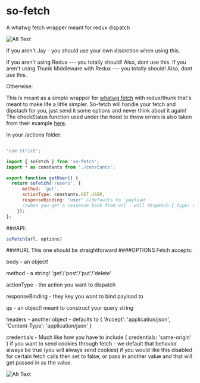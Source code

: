 # so-fetch
A whatwg fetch wrapper meant for redux dispatch

![Alt Text](http://i.giphy.com/G6ojXggFcXWCs.gif)

If you aren't Jay - you should use your own discretion when using this.

If you aren't using Redux --- you totally should! Also, dont use this.
If you aren't using Thunk Middleware with Redux --- you totally should! Also, dont use this.

Otherwise:

This is meant as a simple wrapper for [whatwg fetch](https://github.com/github/fetch) with redux/thunk that's meant to make life a little simpler. So-fetch will handle your fetch and dipstach for you, just send it some options and never think about it again!
The checkStatus function used under the hood to throw errors is also taken from their example [here](https://github.com/github/fetch#handling-http-error-statuses).

In your /actions folder:

```javascript

'use strict';

import { soFetch } from 'so-fetch';
import * as constants from './constants';

export function getUser() {
  return soFetch('/users', {
      method: 'get',
      actionType: constants.GET_USER,
      responseBinding: 'user' //defaults to 'payload'
      //when you get a response back from url - will dispatch { type: constants.GET_USER, user: response }
    });
};

```

###API:

```javascript
soFetch(url, options)
```

####URL
This one should be straightforward
####OPTIONS
Fetch accepts:

body - an object!

method - a string! 'get'/'post'/'put'/'delete'

actionType - the action you want to dispatch

responseBinding - they key you want to bind payload to

qs - an object! meant to construct your query string

headers - another object - defaults to { 'Accept': 'application/json', 'Content-Type': 'application/json' }

credentials - Much like how you have to include { credentials: 'same-origin' } if you want to send cookies through fetch - we default that behavior always be true (you will always send cookies) if you would like this disabled for certain fetch calls then set to false, or pass in another value and that will get passed in as the value.

![Alt Text](http://i.giphy.com/BkUj9IAaHL2ZW.gif)




